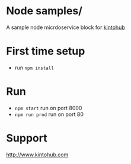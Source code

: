 # Node samples/

A sample node micrdoservice block for [kintohub](http://kintohub.com)


# First time setup

* run `npm install`


# Run

* `npm start` run on port 8000
* `npm run prod` run on port 80

# Support

http://www.kintohub.com
